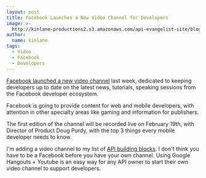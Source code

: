 ```yaml
---
layout: post
title: Facebook Launches a New Video Channel for Developers
image: >-
  http://kinlane-productions2.s3.amazonaws.com/api-evangelist-site/blog/fb-devlive-blog-stacked.png
author:
  name: kinlane
tags:
  - Video
  - Facebook
  - Developers
---
```

[Facebook launched a new video channel](http://developers.facebook.com/blog/post/2013/02/06/a-new-video-channel-for-developers--facebook-developers-live/ "Facebook launched a new video channel") last week, dedicated to keeping developers up to date on the latest news, tutorials, speaking sessions from the Facebook developer ecosystem.

Facebook is going to provide content for web and mobile developers, with attention in other specialty areas like gaming and information for publishers.

The first edition of the channel will be recorded live on February 19th, with Director of Product Doug Purdy, with the top 3 things every mobile developer needs to know.

I'm adding a video channel to my list of [API building blocks](/buildingblocks/ "API building blocks"). I don't think you have to be a Facebook before you have your own channel. Using Google Hangouts + Youtube is an easy way for any API owner to start their own video channel to support developers.